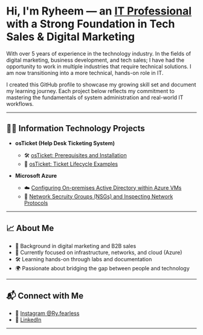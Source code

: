 <h1>Hi, I'm Ryheem — an <a href="https://www.linkedin.com/in/ryheem-a-5aa67928a">IT Professional</a> with a Strong Foundation in Tech Sales & Digital Marketing</h1>

<p>
With over 5 years of experience in the technology industry. In the fields of digital marketing, business development, and tech sales; I have had the opportunity to work in multiple industries that require technical solutions. I am now transitioning into a more technical, hands-on role in IT.
</p>

<p>
I created this GitHub profile to showcase my growing skill set and document my learning journey. Each project below reflects my commitment to mastering the fundamentals of system administration and real-world IT workflows.
</p>

---

<h2>👨‍💻 Information Technology Projects</h2>

- <b>osTicket (Help Desk Ticketing System)</b>
  - 🛠️ [osTicket: Prerequisites and Installation](https://github.com/ryheemangus/osticket-prereqs)
  - 🔄 [osTicket: Ticket Lifecycle Examples](https://github.com/ryheemangus/ticket-lifecycle)

- <b>Microsoft Azure</b>
  - ☁️ [Configuring On-premises Active Directory within Azure VMs](https://github.com/ryheemangus/configure-ad)
  - 🛜 [Network Secruity Groups (NSGs) and Inspecting Network Protocols](https://github.com/ryheemangusazure-network-protocols)

---

<h2>📈 About Me</h2>

- 💼 Background in digital marketing and B2B sales
- 🧠 Currently focused on infrastructure, networks, and cloud (Azure)
- 🛠️ Learning hands-on through labs and documentation
- 🌍 Passionate about bridging the gap between people and technology

---

<h2>📬 Connect with Me</h2>

- 📸 [Instagram @Ry.fearless](https://www.instagram.com/Ry.fearless)
- 💼 [LinkedIn](https://www.linkedin.com/in/ryheem-a-5aa67928a)

---

